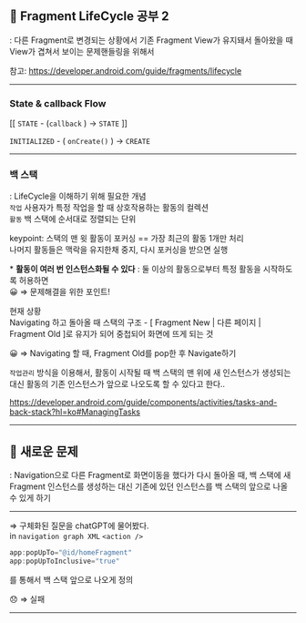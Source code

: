 ## 🎯 Fragment LifeCycle 공부 2
: 다른 Fragment로 변경되는 상황에서 기존 Fragment View가 유지돼서 돌아왔을 때 View가 겹쳐서 보이는 문제핸들링을 위해서  

참고: https://developer.android.com/guide/fragments/lifecycle  
___
### State & callback Flow
[[ `STATE` - (`callback` ) → `STATE` ]]  

`INITIALIZED` - ( `onCreate()` ) → `CREATE`
___
### 백 스택
: LifeCycle을 이해하기 위해 필요한 개념  
`작업` 사용자가 특정 작업을 할 때 상호작용하는 활동의 컬렉션  
`활동` 백 스택에 순서대로 정렬되는 단위  

keypoint: 스택의 맨 윗 활동이 포커싱 == 가장 최근의 활동 1개만 처리  
나머지 활동들은 맥락을 유지한채 중지, 다시 포커싱을 받으면 실행  

\* **활동이 여러 번 인스턴스화될 수 있다**
: 둘 이상의 활동으로부터 특정 활동을 시작하도록 허용하면  
😀 ⇒ 문제해결을 위한 포인트!  

현재 상황  
Navigating 하고 돌아올 때 스택의 구조 - [ Fragment New | 다른 페이지 | Fragment Old ]로 유지가 되어 중첩되어 화면에 뜨게 되는 것  

😀 ⇒ Navigating 할 때, Fragment Old를 pop한 후 Navigate하기  

`작업관리` 방식을 이용해서, 활동이 시작될 때 백 스택의 맨 위에 새 인스턴스가 생성되는 대신 활동의 기존 인스턴스가 앞으로 나오도록 할 수 있다고 한다..  

https://developer.android.com/guide/components/activities/tasks-and-back-stack?hl=ko#ManagingTasks
___
## 🎯 새로운 문제
: Navigation으로 다른 Fragment로 화면이동을 했다가 다시 돌아올 때, 백 스택에 새  Fragment 인스턴스를 생성하는 대신 기존에 있던 인스턴스를 백 스택의 앞으로 나올 수 있게 하기  
___
⇒ 구체화된 질문을 chatGPT에 물어봤다.  
in `navigation graph XML` `<action />`
``` Kotlin
app:popUpTo="@id/homeFragment"
app:popUpToInclusive="true"
```
를 통해서 백 스택 앞으로 나오게 정의  

😞 ⇒ 실패
___
